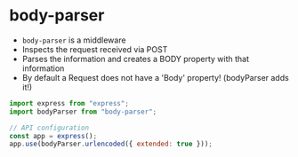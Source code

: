 # body-parser

- `body-parser` is a middleware
- Inspects the request received via POST
- Parses the information and creates a BODY property with that information
- By default a Request does not have a 'Body' property! (bodyParser adds it!)

```js
import express from "express";
import bodyParser from "body-parser";

// API configuration
const app = express();
app.use(bodyParser.urlencoded({ extended: true }));
```
